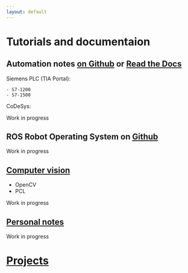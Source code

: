 ```yaml
---
layout: default
---
```


# Tutorials and documentaion

## Automation notes [on Github](https://abedgnu.github.io/Automation-Notes/) or [Read the Docs](https://automation-notes.readthedocs.io)

Siemens PLC (TIA Portal):

    - S7-1200 
    - S7-1500

CoDeSys: 

Work in progress

## ROS Robot Operating System on [Github](https://abedgnu.github.io/Notes-ROS/)

Work in progress

## [Computer vision](https://abedgnu.github.io/ComputerVision-Notes/)

- OpenCV
- PCL

Work in progress

## [Personal notes](https://abedgnu.github.io/Personal-notes/)

Work in progress

# [Projects](https://github.com/abedGNU)

